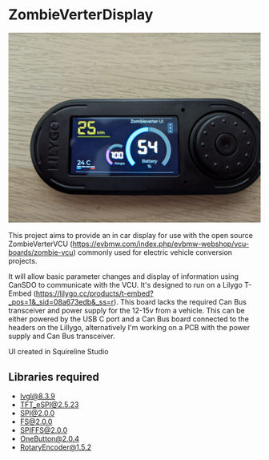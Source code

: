 # ZombieVerterDisplay
![Screenshot](screenshot1.jpg)

This project aims to provide an in car display for use with the open source ZombieVerterVCU (https://evbmw.com/index.php/evbmw-webshop/vcu-boards/zombie-vcu) 
commonly used for electric vehicle conversion projects.

It will allow basic parameter changes and display of information using CanSDO to communicate with the VCU. It's designed to run on a Lilygo T-Embed (https://lilygo.cc/products/t-embed?_pos=1&_sid=08a673edb&_ss=r).
This board lacks the required Can Bus transceiver and power supply for the 12-15v from a vehicle. This can be either powered by the USB C port and a Can Bus board connected to the headers on the Lillygo,
alternatively I'm working on a PCB with the power supply and Can Bus transceiver.

UI created in Squireline Studio

## Libraries required
- lvgl@8.3.9
- TFT_eSPI@2.5.23
- SPI@2.0.0
- FS@2.0.0
- SPIFFS@2.0.0
- OneButton@2.0.4
- RotaryEncoder@1.5.2
